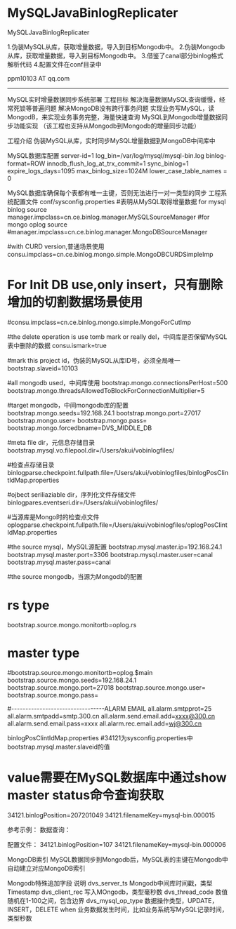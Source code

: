 MySQLJavaBinlogReplicater
=========================

MySQLJavaBinlogReplicater


1.伪装MySQL从库，获取增量数据，导入到目标Mongodb中。
2.伪装Mongodb从库，获取增量数据，导入到目标Mongodb中。
3.借鉴了canal部分binlog格式解析代码
4.配置文件在conf目录中

ppm10103 AT qq.com


-----------------------------------

MySQL实时增量数据同步系统部署
工程目标
 解决海量数据MySQL查询缓慢，经常死锁等普遍问题
 解决MongoDB没有跨行事务问题
实现业务写MySQL，读MongodB，来实现业务事务完整，海量快速查询
MySQL到Mongodb增量数据同步功能实现
（该工程也支持从Mongodb到Mongodb的增量同步功能）

工程介绍
伪装MySQL从库，实时同步MySQL增量数据到MongoDB中间库中

MySQL数据库配置
server-id=1
log_bin=/var/log/mysql/mysql-bin.log
binlog-format=ROW
innodb_flush_log_at_trx_commit=1
sync_binlog=1
expire_logs_days=1095
max_binlog_size=1024M
lower_case_table_names = 0

MySQL数据库确保每个表都有唯一主键，否则无法进行一对一类型的同步
工程系统配置文件 conf/sysconfig.properties
#表明从MySQL取得增量数据 for mysql binlog source
manager.impclass=cn.ce.binlog.manager.MySQLSourceManager
#for mongo oplog source
#manager.impclass=cn.ce.binlog.manager.MongoDBSourceManager

#with CURD version,普通场景使用
consu.impclass=cn.ce.binlog.mongo.simple.MongoDBCURDSimpleImp
# For Init DB use,only insert，只有删除增加的切割数据场景使用
#consu.impclass=cn.ce.binlog.mongo.simple.MongoForCutImp

#the delete operation is use tomb mark or really del，中间库是否保留MySQL表中删除的数据
consu.ismark=true

#mark this project id，伪装的MySQL从库ID号，必须全局唯一
bootstrap.slaveid=10103


#all mongodb used，中间库使用
bootstrap.mongo.connectionsPerHost=500
bootstrap.mongo.threadsAllowedToBlockForConnectionMultiplier=5

#target mongodb，中间mongodb库的配置
bootstrap.mongo.seeds=192.168.24.1
bootstrap.mongo.port=27017
bootstrap.mongo.user=
bootstrap.mongo.pass=
bootstrap.mongo.forcedbname=DVS_MIDDLE_DB


#meta file dir，元信息存储目录
bootstrap.mysql.vo.filepool.dir=/Users/akui/vobinlogfiles/

#检查点存储目录
binlogparse.checkpoint.fullpath.file=/Users/akui/vobinlogfiles/binlogPosClintIdMap.properties

#ojbect seriliaziable dir，序列化文件存储文件
binlogpares.eventseri.dir=/Users/akui/vobinlogfiles/

#当源库是Mongo时的检查点文件
oplogparse.checkpoint.fullpath.file=/Users/akui/vobinlogfiles/oplogPosClintIdMap.properties



#the source mysql，MySQL源配置
bootstrap.mysql.master.ip=192.168.24.1
bootstrap.mysql.master.port=3306
bootstrap.mysql.master.user=canal
bootstrap.mysql.master.pass=canal

#the source mongodb，当源为Mongodb的配置
# rs type
bootstrap.source.mongo.monitortb=oplog.rs
# master type
#bootstrap.source.mongo.monitortb=oplog.$main
bootstrap.source.mongo.seeds=192.168.24.1
bootstrap.source.mongo.port=27018
bootstrap.source.mongo.user=
bootstrap.source.mongo.pass=


#---------------------------------ALARM EMAIL
all.alarm.smtpprot=25
all.alarm.smtpadd=smtp.300.cn
all.alarm.send.email.add=xxxx@300.cn
all.alarm.send.email.pass=xxxx
all.alarm.rec.email.add=wj@300.cn



binlogPosClintIdMap.properties
#34121为sysconfig.properties中bootstrap.mysql.master.slaveid的值
# value需要在MySQL数据库中通过show master status命令查询获取
34121.binlogPosition=207201049
34121.filenameKey=mysql-bin.000015

参考示例：
数据查询：

配置文件：
34121.binlogPosition=107
34121.filenameKey=mysql-bin.000006

MongoDB索引
MySQL数据同步到Mongodb后，MySQL表的主键在Mongodb中自动建立对应MongoDB索引


Mongodb特殊追加字段	说明
dvs_server_ts	Mongodb中间库时间戳，类型Timestamp
dvs_client_rec	写入MOngodb，类型毫秒数
dvs_thread_code	数值随机在1-100之间，包含边界
dvs_mysql_op_type	数据操作类型，UPDATE，INSERT，DELETE
when   	业务数据发生时间，比如业务系统写MySQL记录时间，类型秒数


